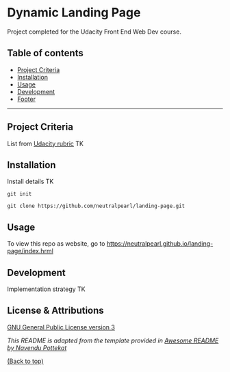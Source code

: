 # Dynamic Landing Page

Project completed for the Udacity Front End Web Dev course.


## Table of contents

<!-- After you have introduced your project, it is a good idea to add a **Table of contents** or **TOC** as **cool** people say it. This would make it easier for people to navigate through your README and find exactly what they are looking for.

Here is a sample TOC(*wow! such cool!*) that is actually the TOC for this README. -->

- [Project Criteria](#project-criteria)
- [Installation](#installation)
- [Usage](#usage)
- [Development](#development)
- [Footer](#footer)

---

## Project Criteria

List from [Udacity rubric](https://review.udacity.com/#!/rubrics/2658/view) TK

## Installation

Install details TK

```git init```

```git clone https://github.com/neutralpearl/landing-page.git``` 

## Usage

To view this repo as website, go to https://neutralpearl.github.io/landing-page/index.hrml

## Development

Implementation strategy TK

## License & Attributions

[GNU General Public License version 3](https://opensource.org/licenses/GPL-3.0)

*This README is adapted from the template provided in [Awesome README by Navendu Pottekat](https://github.com/navendu-pottekkat/awesome-readme)*

[(Back to top)](#table-of-contents)
